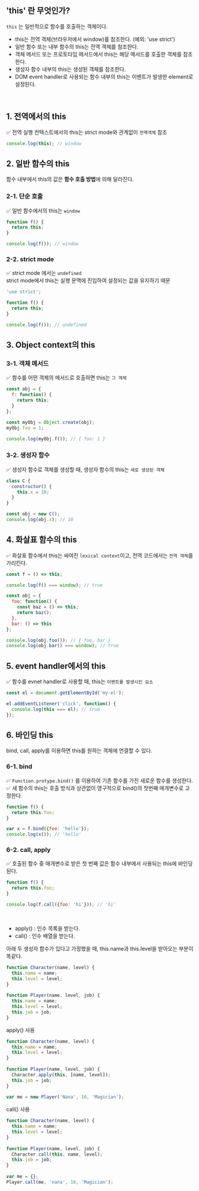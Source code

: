 ## 'this' 란 무엇인가?

`this` 는 일반적으로 함수를 호출하는 객체이다.  

- this는 전역 객체(브라우저에서 window)를 참조한다. (예외: 'use strict')
- 일반 함수 또는 내부 함수의 this는 전역 객체를 참조한다.
- 객체 메서드 또는 프로토타입 메서드에서 this는 해당 메서드를 호출한 객체를 참조한다.
- 생성자 함수 내부의 this는 생성된 객체를 참조한다.
- DOM event handler로 사용되는 함수 내부의 this는 이벤트가 발생한 element로 설정된다.


<br>

## 1. 전역에서의 this
✅ 전역 실행 컨텍스트에서의 this는 strict mode와 관계없이 `전역객체` 참조

```js
console.log(this); // window
```

## 2. 일반 함수의 this
함수 내부에서 this의 값은 **함수 호출 방법**에 의해 달라진다.

### 2-1. 단순 호출
✅ 일반 함수에서의 this는 `window` 

```js
function f() {
  return this;
}

console.log(f()); // window
```

### 2-2. strict mode
✅ strict mode 에서는 `undefined`  
strict mode에서 this는 실행 문맥에 진입하여 설정되는 값을 유지하기 때문

```js
'use strict'; 

function f() {  
  return this;
}

console.log(f()); // undefined
```


## 3. Object context의 this

### 3-1. 객체 메서드
✅ 함수를 어떤 객체의 메서드로 호출하면 this는 `그 객체`

```js
const obj = {
  f: function() {
    return this;
  }
};

const myObj = Object.create(obj);
myObj.foo = 1;

console.log(myObj.f()); // { foo: 1 }
```

### 3-2. 생성자 함수
✅ 생성자 함수로 객체를 생성할 때, 생성자 함수의 this는 `새로 생성된 객체`

```js
class C {
  constructor() {
    this.x = 10;
  }
}

const obj = new C();
console.log(obj.x); // 10
```

## 4. 화살표 함수의 this
✅ 화살표 함수에서 this는 싸여진 `lexical context`이고, 전역 코드에서는 `전역 객체`를 가리킨다.

```js
const f = () => this;

console.log(f() === window); // true

const obj = {
  foo: function() {
    const baz = () => this;
    return baz();
  },
  bar: () => this
};

console.log(obj.foo()); // { foo, bar }
console.log(obj.bar() === window); // true
```

## 5. event handler에서의 this
✅ 함수를 evnet handler로 사용할 때, this는 `이벤트를 발생시킨 요소`

```js
const el = document.getElementById('my-el');

el.addEventListener('click', function() {
  console.log(this === el); // true
});
```

## 6. 바인딩 this
bind, call, apply를 이용하면 this를 원하는 객체에 연결할 수 있다.

### 6-1. bind
✅ `Function.protype.bind()` 를 이용하여 기존 함수를 가진 새로운 함수를 생성한다.  
✅ 새 함수의 this는 호출 방식과 상관없이 영구적으로 bind()의 첫번째 매개변수로 고정한다.

```js
function f() {
  return this.foo;
}

var x = f.bind({foo: 'hello'});
console.log(x()); // 'hello'
```


### 6-2. call, apply
✅ 호출된 함수 중 매개변수로 받은 첫 번째 값은 함수 내부에서 사용되는 this에 바인딩된다.


```js
function f() {
  return this.foo;
}

console.log(f.call({foo: 'hi'})); // 'hi'
```

<br>

- apply() : 인수 목록을 받는다.
- call() : 인수 배열을 받는다.


아래 두 생성자 함수가 있다고 가정했을 때, this.name과 this.level을 받아오는 부분이 똑같다.

```js
function Character(name, level) {
  this.name = name;
  this.level = level;
}
 
function Player(name, level, job) {
  this.name = name;
  this.level = level;
  this.job = job;
}
```

apply() 사용
```js
function Character(name, level) {
  this.name = name;
  this.level = level;
}
 
function Player(name, level, job) {
  Character.apply(this, [name, level]);
  this.job = job;
}
 
var me = new Player('Nana', 10, 'Magician');
```

call() 사용
```js
function Character(name, level) {
  this.name = name;
  this.level = level;
}
 
function Player(name, level, job) {
  Character.call(this, name, level);
  this.job = job;
}
 
var me = {};
Player.call(me, 'nana', 10, 'Magician');
```



